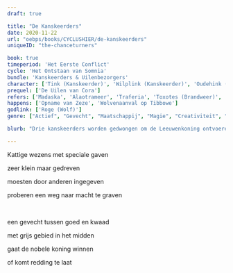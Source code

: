 ```yaml
---
draft: true

title: "De Kanskeerders"
date: 2020-11-22
url: "oebps/books/CYCLUSHIER/de-kanskeerders"
uniqueID: "the-chanceturners"

book: true
timeperiod: 'Het Eerste Conflict'
cycle: 'Het Ontstaan van Somnia'
bundle: 'Kanskeerders & Uilenbezorgers'
character: ['Tink (Kanskeerder)', 'Wilplink (Kanskeerder)', 'Oudehink (Kanskeerder)', 'Kone (Wolf)', 'Roge (Wolf)', 'Zeze (Wolf)', 'Tibbowe (Leeuw)']
prequel: ['De Uilen van Cora']
refers: ['Madaska', 'Alaotrameer', 'Traferia', 'Toxotes (Brandweer)', 'Baroke', 'Bloedlokken', 'Ziel van Darus', 'Zeverstad', 'Wijze Uil']
happens: ['Opname van Zeze', 'Wolvenaanval op Tibbowe']
godlink: ['Roge (Wolf)']
genre: ["Actief", "Gevecht", "Maatschappij", "Magie", "Creativiteit", "Verdrietig", "Vriendschap", "Misdaad", "Spionage"]

blurb: "Drie kanskeerders worden gedwongen om de Leeuwenkoning ontvoeren. Deze magische wezens kunnen de kans veranderen dat iets gebeurt, zoals zorgen dat een dobbelsteen altijd op hetzelfde getal landt. Het liefst zouden ze niet doen wat de wolven vragen, maar ze hebben misschien geen keus."

---
```


Kattige wezens met speciale gaven

zeer klein maar gedreven

moesten door anderen ingegeven

proberen een weg naar macht te graven

&nbsp;

een gevecht tussen goed en kwaad

met grijs gebied in het midden

gaat de nobele koning winnen

of komt redding te laat

